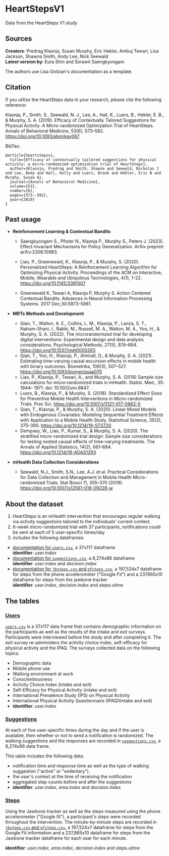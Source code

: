 # HeartStepsV1
Data from the HeartSteps V1 study

## Sources
**Creators**: Predrag Klasnja, Susan Murphy, Eric Hekler, Ambuj Tewari, Lisa Jackson, Shawna Smith, Andy Lee, Nick Seewald  
**Latest version by**: Eura Shin and Sorawit Saengkyongam

The authors use Lisa Gotzian's documentation as a template.

## Citation
If you utilize the HeartSteps data in your research, please cite the following reference:

Klasnja, P., Smith, S., Seewald, N. J., Lee, A., Hall, K., Luers, B., Hekler, E. B., & Murphy, S. A. (2019). Efficacy of Contextually Tailored Suggestions for Physical Activity: A Micro-randomized Optimization Trial of HeartSteps. Annals of Behavioral Medicine, 53(6), 573–582. https://doi.org/10.1093/abm/kay067

BibTex:
```
@article{heartstepsv1,
  title={Efficacy of contextually tailored suggestions for physical activity: a micro-randomized optimization trial of HeartSteps},
  author={Klasnja, Predrag and Smith, Shawna and Seewald, Nicholas J and Lee, Andy and Hall, Kelly and Luers, Brook and Hekler, Eric B and Murphy, Susan A},
  journal={Annals of Behavioral Medicine},
  volume={53},
  number={6},
  pages={573--582},
  year={2019}
}
```

<!-- The data was collected during a mobile health intervention with the HeartSteps app and combines tracker data with the Jawbone tracker and the phone accelerometer ("Google Fit") as well as local weather data.
The current dataset is based on `analysis.RData` and `csv.RData` retrieved from the shared Mbox among the team (link not shared to the public).

* initial documentation of `analysis.RData` and `csv.RData`: https://github.com/StatisticalReinforcementLearningLab/HeartstepsV1Code/wiki/C-Analysis-data-frames

* the current dataset was created by running `build_heartsteps_data.R` on `analysis.RData` and `csv.RData`
 -->
 
## Past usage
* **Reinforcement Learning & Contextual Bandits**  
    - Saengkyongam S., Pfister N., Klasnja P., Murphy S., Peters J.  (2023). Effect-Invariant Mechanisms for Policy Generalization. ArXiv preprint arXiv:2306.10983.
    - Liao, P., Greenewald, K., Klasnja, P., & Murphy, S. (2020). Personalized HeartSteps: A Reinforcement Learning Algorithm for Optimizing Physical Activity. Proceedings of the ACM on Interactive, Mobile, Wearable and Ubiquitous Technologies, 4(1), 1–22. https://doi.org/10.1145/3381007

  - Greenewald K, Tewari A, Klasnja P, Murphy S. Action Centered Contextual Bandits. Advances in Neural Information Processing Systems. 2017 Dec;30:5973-5981.

* **MRTs Methods and Development**  
  
    - Qian, T., Walton, A. E., Collins, L. M., Klasnja, P., Lanza, S. T., Nahum-Shani, I., Rabbi, M., Russell, M. A., Walton, M. A., Yoo, H., & Murphy, S. A. (2022). The microrandomized trial for developing digital interventions: Experimental design and data analysis considerations. Psychological Methods, 27(5), 874–894. https://doi.org/10.1037/met0000283
    - Qian, T., Yoo, H., Klasnja, P., Almirall, D., & Murphy, S. A. (2021). Estimating time-varying causal excursion effects in mobile health with binary outcomes. Biometrika, 108(3), 507–527. https://doi.org/10.1093/biomet/asaa070
    - Liao, P., Klasnja, P., Tewari, A., and Murphy, S. A. (2016) Sample size calculations for micro‐randomized trials in mHealth. Statist. Med., 35: 1944– 1971. doi: 10.1002sim.6847.
    - Luers, B., Klasnja, P., & Murphy, S. (2018). Standardized Effect Sizes for Preventive Mobile Health Interventions in Micro-randomized Trials. Prev Sci. https://doi.org/10.1007/s11121-017-0862-5
    - Qian, T., Klasnja, P., & Murphy, S. A. (2020). Linear Mixed Models with Endogenous Covariates: Modeling Sequential Treatment Effects with Application to a Mobile Health Study. Statistical Science, 35(3), 375–390. https://doi.org/10.1214/19-STS720
    - Dempsey, W., Liao, P., Kumar, S., & Murphy, S. A. (2020). The stratified micro-randomized trial design: Sample size considerations for testing nested causal effects of time-varying treatments. The Annals of Applied Statistics, 14(2), 661–684. https://doi.org/10.1214/19-AOAS1293



* **mHealth Data Collection Considerations**  
    - Seewald, N.J., Smith, S.N., Lee, A.J. et al. Practical Considerations for Data Collection and Management in Mobile Health Micro-randomized Trials. Stat Biosci 11, 355–370 (2019). https://doi.org/10.1007/s12561-018-09228-w





## About the dataset
1. HeartSteps is an mHealth intervention that encourages regular walking via activity suggestions tailored to the individuals’ current context.  
1. 6-week micro-randomized trial with 37 participants, notifications could be sent at each of 5 user-specific times/day  
1. includes the following dataframes: 
* [documentation for `users.csv`](https://github.com/klasnja/HeartStepsV1/wiki/Documentation-for-users.csv), a 37x117 dataframe  
  **identifier**: *user.index*
* [documentation for `suggestions.csv`](https://github.com/klasnja/HeartStepsV1/wiki/Documentation-for-suggestions.csv), a 8,274x86 dataframe  
  **identifier**: *user.index* and *decision.index*
* [documentation for `jbsteps.csv` and `gfsteps.csv`](https://github.com/klasnja/HeartStepsV1/wiki/Documentation-for-jawbone.csv), a 197,524x7 dataframe for steps from the phone accelerometer ("Google Fit") and a 237865x10 dataframe for steps from the  jawbone tracker   
  **identifier**: *user.index*, *decision.index* and *steps.utime*


## The tables

### [Users](https://github.com/klasnja/HeartStepsV1/wiki/Documentation-for-users.csv)
[`users.csv`](https://github.com/klasnja/HeartStepsV1/blob/main/data_files/users.csv) is a 37x117 data frame that contains demographic information on the participants as well as the results of the intake and exit surveys. Participants were interviewed before the study and after completing it. The exit survey re-administers the activity choice index, self-efficacy for physical activity and the IPAQ. The surveys collected data on the following topics:
* Demographic data
* Mobile phone use
* Walking environment at work
* Conscientiousness
* Activity Choice Index (intake and exit)
* Self-Efficacy for Physical Activity (intake and exit)
* International Prevalence Study (IPS) on Physical Activity
* International Physical Activity Questionnaire (IPAQ)(intake and exit)
* **identifier**: *user.index*



### [Suggestions](https://github.com/klasnja/HeartStepsV1/wiki/Documentation-for-suggestions.csv)
At each of five user-specific times during the day and if the user is available, then whether or not to send a notification is randomized. The walking suggestions and the responses are recorded in [`suggestions.csv`](https://github.com/klasnja/HeartStepsV1/blob/main/data_files/suggestions.csv), a 8,274x86 data frame.  
<!-- <img src="notificationflowchart.png" alt="plot" width="400" > -->

This table includes the following data:
* notification time and response time as well as the type of walking suggestion ("active" or "sedentary").
* the user's context at the time of receiving the notification
* aggregated step counts before and after the suggestions
* **identifier**: *user.index*, *ema.index* and *decision.index*

### [Steps](https://github.com/klasnja/HeartStepsV1/wiki/Documentation-for-jawbone.csv)
Using the Jawbone tracker as well as the steps measured using the phone accelerometer ("Google fit"), a participant's steps were recorded throughout the intervention. The minute-by-minute steps are recorded in [`jbsteps.csv` and `gfsteps.csv`](https://github.com/klasnja/HeartStepsV1/wiki/Documentation-for-jawbone.csv), a 197,524x7 dataframe for steps from the Google Fit information and a 237,865x10 dataframe for steps from the  Jawbone tracker dataframe for each user for each minute.  

**identifier**: *user.index*, *ema.index*, *decision.index* and *steps.utime*

<!-- # Usage
## Preliminaries for working with time in R

```
## largest number of digits used to represent fractional seconds
options(digits.secs = 6)

## number of digits in Unix time (seconds since 1970-01-01 00:00 UTC)
## + largest number of digits used to represent fractional seconds
options(digits = 10 + 6)

sys.var <- switch(Sys.info()["sysname"],
                  "Windows" = list(locale = "English",
                                   mbox = "Z:/HeartSteps/"),
                  "Darwin" = list(locale = "en_US",
                                  mbox = "/Volumes/dav/HeartSteps/"),
                  "Linux" = list(locale = "en_US.UTF-8",
                                 mbox = "~/mbox/HeartSteps/"))
## time zone identifiers are localized, so set the locale
Sys.setlocale("LC_ALL", sys.var$locale)

## arithmetic on POSIXct objects uses system time zone, so set this to UTC
Sys.setenv(TZ = "GMT")
``` -->

<!-- ## Examplary analysis of the data
To guarantee that time columns are read in as time, we recommend to use `read_csv()` from the `tidyverse` package. -->
